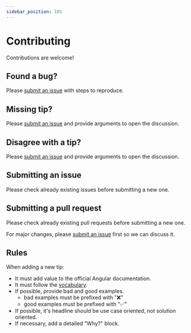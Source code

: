 ```yaml
---
sidebar_position: 101
---
```

# Contributing

Contributions are welcome!

## Found a bug?

Please [submit an issue](#submitting-an-issue) with steps to reproduce.

## Missing tip?

Please [submit an issue](#submitting-an-issue) and provide arguments to open the discussion.

## Disagree with a tip?

Please [submit an issue](#submitting-an-issue) and provide arguments to open the discussion.

## Submitting an issue
Please check already existing issues before submitting a new one.

## Submitting a pull request
Please check already existing pull requests before submitting a new one.

For major changes, please [submit an issue](#submitting-an-issue) first so we can discuss it.

## Rules

When adding a new tip:
- It must add value to the official Angular documentation.
- It must follow the [vocabulary](./getting-started.md#vocabulary).
- If possible, provide bad and good examples.
  - bad examples must be prefixed with "❌"
  - good examples must be prefixed with "✅"
- If possible, it's headline should be use case oriented, not solution oriented.
- If necessary, add a detailed "Why?" block.